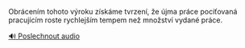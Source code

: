 
Obrácením tohoto výroku získáme tvrzení, že újma práce pociťovaná pracujícím roste rychlejším tempem než množství vydané práce.

[🔊 Poslechnout audio](/data/7-paragraphs/audio/chapter_32/para_002-Obrcenm-tohoto-vroku-zskme-tvrzen-e-jma-p.mp3)
